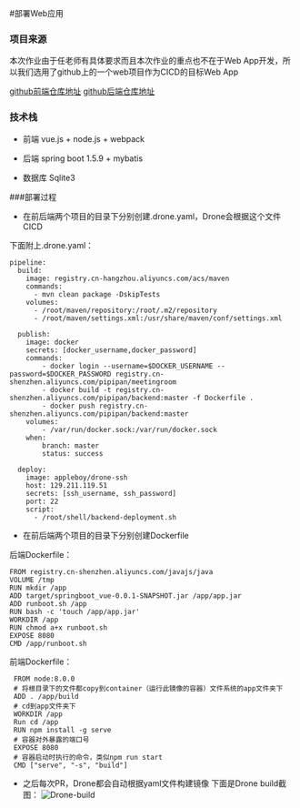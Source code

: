 #部署Web应用
### 项目来源
本次作业由于任老师有具体要求而且本次作业的重点也不在于Web App开发，所以我们选用了github上的一个web项目作为CICD的目标Web App

[github前端仓库地址](https://github.com/ssingularity/CICD-FrontEnd)
[github后端仓库地址](https://github.com/ssingularity/CICD-BackEnd)

### 技术栈
+ 前端  vue.js + node.js + webpack

+ 后端 spring boot 1.5.9 + mybatis

+ 数据库  Sqlite3

###部署过程
+ 在前后端两个项目的目录下分别创建.drone.yaml，Drone会根据这个文件CICD

下面附上.drone.yaml：
```
pipeline:
  build: 
    image: registry.cn-hangzhou.aliyuncs.com/acs/maven
    commands:
      - mvn clean package -DskipTests
    volumes:
      - /root/maven/repository:/root/.m2/repository
      - /root/maven/settings.xml:/usr/share/maven/conf/settings.xml
  
  publish:
    image: docker
    secrets: [docker_username,docker_password]
    commands:
        - docker login --username=$DOCKER_USERNAME --password=$DOCKER_PASSWORD registry.cn-shenzhen.aliyuncs.com/pipipan/meetingroom
        - docker build -t registry.cn-shenzhen.aliyuncs.com/pipipan/backend:master -f Dockerfile .
        - docker push registry.cn-shenzhen.aliyuncs.com/pipipan/backend:master
    volumes:
        - /var/run/docker.sock:/var/run/docker.sock
    when:
        branch: master
        status: success

  deploy:
    image: appleboy/drone-ssh
    host: 129.211.119.51
    secrets: [ssh_username, ssh_password]
    port: 22
    script:
      - /root/shell/backend-deployment.sh

```

+ 在前后端两个项目的目录下分别创建Dockerfile

后端Dockerfile：
```
FROM registry.cn-shenzhen.aliyuncs.com/javajs/java
VOLUME /tmp
RUN mkdir /app
ADD target/springboot_vue-0.0.1-SNAPSHOT.jar /app/app.jar
ADD runboot.sh /app
RUN bash -c 'touch /app/app.jar'
WORKDIR /app
RUN chmod a+x runboot.sh
EXPOSE 8080
CMD /app/runboot.sh
```

前端Dockerfile：
```
 FROM node:8.0.0
 # 将根目录下的文件都copy到container（运行此镜像的容器）文件系统的app文件夹下
 ADD . /app/build
 # cd到app文件夹下
 WORKDIR /app
 Run cd /app
 RUN npm install -g serve
 # 容器对外暴露的端口号
 EXPOSE 8080
 # 容器启动时执行的命令，类似npm run start
 CMD ["serve", "-s", "build"]
```

+ 之后每次PR，Drone都会自动根据yaml文件构建镜像
下面是Drone build截图：
![Drone-build](./pics/snapshot5.png)